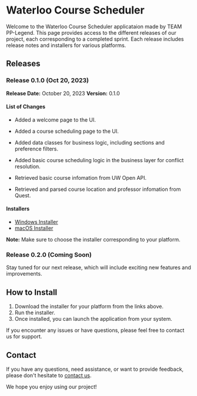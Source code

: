 # Waterloo Course Scheduler

Welcome to the Waterloo Course Scheduler applicataion made by TEAM PP-Legend. This page provides access to the different releases of our project, each corresponding to a completed sprint. Each release includes release notes and installers for various platforms.

## Releases

### Release 0.1.0 (Oct 20, 2023)

**Release Date:** October 20, 2023
**Version:** 0.1.0

#### List of Changes

* Added a welcome page to the UI.


* Added a course scheduling page to the UI.

* Added data classes for business logic, including sections and preference filters.

* Added basic course scheduling logic in the business layer for conflict resolution.


* Retrieved basic course infomation from UW Open API.


* Retrieved and parsed course location and professor infomation from Quest.

#### Installers

- [Windows Installer](https://git.uwaterloo.ca/q258wu/pplegend-project/-/blob/74a52838d704b9d7bf0ee870276ea028007eb902/releases/0.1.0/course-scheduler-0.1.0.msi)
- [macOS Installer](releases/0.1.0/ProjectName_macOS_Installer.pkg)

**Note:** Make sure to choose the installer corresponding to your platform.

### Release 0.2.0 (Coming Soon)

Stay tuned for our next release, which will include exciting new features and improvements.

## How to Install

1. Download the installer for your platform from the links above.
2. Run the installer.
3. Once installed, you can launch the application from your system.

<!-- This is a comment. It won't be visible when rendered. 
For additional information on installation, troubleshooting, and usage instructions, please refer to the [Documentation](docs/).
-->

If you encounter any issues or have questions, please feel free to contact us for support.

## Contact

If you have any questions, need assistance, or want to provide feedback, please don't hesitate to [contact us](mailto:nobody@pp-legend.com).

We hope you enjoy using our project!


